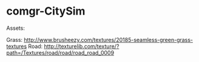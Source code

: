 # comgr-CitySim



Assets:

Grass: http://www.brusheezy.com/textures/20185-seamless-green-grass-textures
Road: http://texturelib.com/texture/?path=/Textures/road/road/road_road_0009